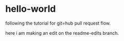 # hello-world
following the tutorial for git=hub pull request flow.

here i am making an edit on the readme-edits branch.
